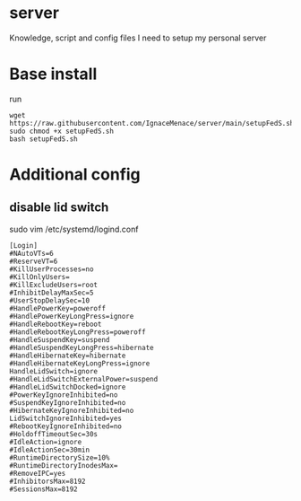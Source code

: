 # server
Knowledge, script and config files I need to setup my personal server
# Base install
run
```
wget https://raw.githubusercontent.com/IgnaceMenace/server/main/setupFedS.sh 
sudo chmod +x setupFedS.sh
bash setupFedS.sh
```
# Additional config
## disable lid switch 
sudo vim /etc/systemd/logind.conf

```
[Login]
#NAutoVTs=6
#ReserveVT=6
#KillUserProcesses=no
#KillOnlyUsers=
#KillExcludeUsers=root
#InhibitDelayMaxSec=5
#UserStopDelaySec=10
#HandlePowerKey=poweroff
#HandlePowerKeyLongPress=ignore
#HandleRebootKey=reboot
#HandleRebootKeyLongPress=poweroff
#HandleSuspendKey=suspend
#HandleSuspendKeyLongPress=hibernate
#HandleHibernateKey=hibernate
#HandleHibernateKeyLongPress=ignore
HandleLidSwitch=ignore
#HandleLidSwitchExternalPower=suspend
#HandleLidSwitchDocked=ignore
#PowerKeyIgnoreInhibited=no
#SuspendKeyIgnoreInhibited=no
#HibernateKeyIgnoreInhibited=no
LidSwitchIgnoreInhibited=yes
#RebootKeyIgnoreInhibited=no
#HoldoffTimeoutSec=30s
#IdleAction=ignore
#IdleActionSec=30min
#RuntimeDirectorySize=10%
#RuntimeDirectoryInodesMax=
#RemoveIPC=yes
#InhibitorsMax=8192
#SessionsMax=8192

```
